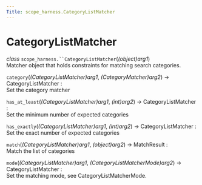 ```yaml
---
Title: scope_harness.CategoryListMatcher
---
```

        
CategoryListMatcher
===================

 *class* `scope_harness.``CategoryListMatcher`(*(object)arg1*)<a href="#scope_harness.CategoryListMatcher" class="headerlink" title="Permalink to this definition"></a>  
Matcher object that holds constraints for matching search categories.

 `category`(*(CategoryListMatcher)arg1*, *(CategoryMatcher)arg2*) → CategoryListMatcher :<a href="#scope_harness.CategoryListMatcher.category" class="headerlink" title="Permalink to this definition"></a>  
Set the category matcher

 `has_at_least`(*(CategoryListMatcher)arg1*, *(int)arg2*) → CategoryListMatcher :<a href="#scope_harness.CategoryListMatcher.has_at_least" class="headerlink" title="Permalink to this definition"></a>  
Set the minimum number of expected categories

 `has_exactly`(*(CategoryListMatcher)arg1*, *(int)arg2*) → CategoryListMatcher :<a href="#scope_harness.CategoryListMatcher.has_exactly" class="headerlink" title="Permalink to this definition"></a>  
Set the exact number of expected categories

 `match`(*(CategoryListMatcher)arg1*, *(object)arg2*) → MatchResult :<a href="#scope_harness.CategoryListMatcher.match" class="headerlink" title="Permalink to this definition"></a>  
Match the list of categories

 `mode`(*(CategoryListMatcher)arg1*, *(CategoryListMatcherMode)arg2*) → CategoryListMatcher :<a href="#scope_harness.CategoryListMatcher.mode" class="headerlink" title="Permalink to this definition"></a>  
Set the matching mode, see CategoryListMatcherMode.

